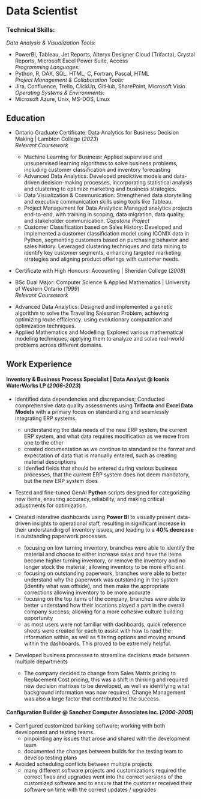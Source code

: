 # Data Scientist

### Technical Skills:  
*Data Analysis & Visualization Tools:*  
  * PowerBI, Tableau, Jet Reports, Alteryx Designer Cloud (Trifacta), Crystal Reports, Microsoft Excel Power Suite, Access  
*Programming Languages:*  
  * Python, R, DAX, SQL, HTML, C, Fortran, Pascal, HTML  
*Project Management & Collaboration Tools:*  
  * Jira, Confluence, Trello, ClickUp, GitHub, SharePoint, Microsoft Visio  
*Operating Systems & Environments:*  
  * Microsoft Azure, Unix, MS-DOS, Linux  


## Education

* Ontario Graduate Certificate: Data Analytics for Business Decision Making | Lambton College (_2023_)  
*Relevant Coursework*  
  - Machine Learning for Business: Applied supervised and unsupervised learning algorithms to solve business problems, including customer classification and inventory forecasting  
  - Advanced Data Analytics: Developed predictive models and data-driven decision-making processes, incorporating statistical analysis and clustering to optimize marketing and business strategies.
  - Data Visualization & Communication: Strengthened data storytelling and executive communication skills using tools like Tableau.  
  - Project Management for Data Analytics: Managed analytics projects end-to-end, with training in scoping, data migration, data quality, and stakeholder communication.
*Capstone Project*  
  - Customer Classification based on Sales History: Developed and implemented a customer classification model using ICONIX data in Python, segmenting customers based on purchasing behavior and sales history. Leveraged clustering techniques and data mining to identify key customer segments, enhancing targeted marketing strategies and aligning product offerings with customer needs.  

* Certificate with High Honours: Accounting | Sheridan College (_2008_)  
* BSc Dual Major: Computer Science & Applied Mathematics | University of Western Ontario (_1999_)  
*Relevant Coursework*  
- Advanced Data Analytics: Designed and implemented a genetic algorithm to solve the Travelling Salesman Problem, achieving optimizing route efficiency. using evolutionary computation and optimization techniques.  
- Applied Mathematics and Modelling: Explored various mathematical modeling techniques, applying them to analyze and solve real-world problems across different domains.  

<!--
## Projects
-->
## Work Experience
#### Inventory & Business Process Specialist | Data Analyst @ Iconix WaterWorks LP (_2006-2023_)
- Identified data dependencies and discrepancies; Conducted comprehensive data quality assessments using **Trifacta** and **Excel Data Models** with a primary focus on standardizing and seamlessly integrating ERP systems.
  - understanding the data needs of the new ERP system, the current ERP system, and what data requires modification as we move from one to the other
  - created documentation as we continue to standardize the format and expectation of data that is manually entered, such as creating material descriptions
  - Idenfied fields that should be entered during various business processes, that the current ERP system does not deem mandatory, but the new ERP system does
- Tested and fine-tuned GenAI **Python** scripts designed for categorizing new items, ensuring accuracy, reliability, and making critical adjustments for optimization.

- Created interative dashboards using **Power BI** to visually present data-driven insights to operational staff, resulting in significant increase in their understanding of inventory issues, and leading to a **40% decrease** in outstanding paperwork processes.
  - focusing on low turning inventory, branches were able to identify the material and choose to either increase sales and have the items become higher turning inventory, or remove the inventory and no longer stock the material; allowing inventory to be more efficient
  - focusing on outstanding paperwork, branches were able to better understand why the paperwork was outstanding in the system (identify what was offside), and then make the appropriate corrections allowing inventory to be more accurate
  - focusing on the top items of the company, branches were able to better understand how their locations played a part in the overall company success; allowing for a more cohesive culture building opportunity
  - as most users were not familiar with dashboards, quick reference sheets were created for each to assist with how to read the information within, as well as filtering options and moving around within the dashboards. This proved to be extremely helpful.

- Developed business processes to streamline decisions made between multiple departments  
  - The company decided to change from Sales Matrix pricing to Replacement Cost pricing, this was a shift in thinking and required new decision matrixes to be developed, as well as identifying what background information was now required. Change Management was also a large factor that contributed to the success.


#### Configuration Builder @ Sanchez Computer Associates Inc. (_2000-2005_)
- Configured customized banking software; working with both development and testing teams.
  - pinpointing any issues that arose and shared with the development team
  - documented the changes between builds for the testing team to develop testing plans
- Avoided scheduling conflicts between multiple projects
  - many different software projects and customizations required the correct fixes and upgrades went into the correct versions of the
    customized software and to ensure that the customer received their software on time with the correct updates / upgrades
